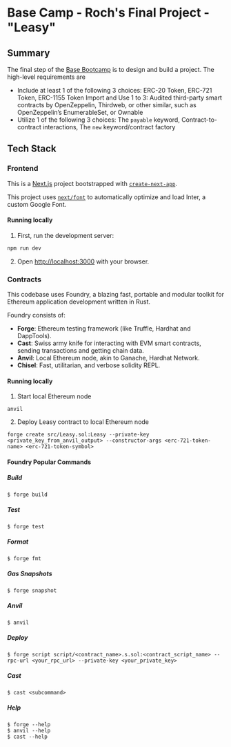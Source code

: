 # Base Camp - Roch's Final Project - "Leasy"
## Summary
The final step of the [Base Bootcamp](https://base.org/bootcamp) is to design and build a project.
The high-level requirements are
- Include at least 1 of the following 3 choices: ERC-20 Token, ERC-721 Token, ERC-1155 Token
Import and Use 1 to 3: Audited third-party smart contracts by OpenZeppelin, Thirdweb, or other similar, such as OpenZeppelin’s EnumerableSet, or Ownable
- Utilize 1 of the following 3 choices: The `payable` keyword, Contract-to-contract interactions, The `new` keyword/contract factory

## Tech Stack
### Frontend
This is a [Next.js](https://nextjs.org/) project bootstrapped with [`create-next-app`](https://github.com/vercel/next.js/tree/canary/packages/create-next-app).

This project uses [`next/font`](https://nextjs.org/docs/basic-features/font-optimization) to automatically optimize and load Inter, a custom Google Font.

#### Running locally
1. First, run the development server:

```bash
npm run dev
```

2. Open [http://localhost:3000](http://localhost:3000) with your browser.

### Contracts
This codebase uses Foundry, a blazing fast, portable and modular toolkit for Ethereum application development written in Rust.

Foundry consists of:
- **Forge**: Ethereum testing framework (like Truffle, Hardhat and DappTools).
- **Cast**: Swiss army knife for interacting with EVM smart contracts, sending transactions and getting chain data.
- **Anvil**: Local Ethereum node, akin to Ganache, Hardhat Network.
- **Chisel**: Fast, utilitarian, and verbose solidity REPL.

#### Running locally
1. Start local Ethereum node
```shell
anvil
```

2. Deploy Leasy contract to local Ethereum node
```shell
forge create src/Leasy.sol:Leasy --private-key <private_key_from_anvil_output> --constructor-args <erc-721-token-name> <erc-721-token-symbol>
```

#### Foundry Popular Commands
##### Build
```shell
$ forge build
```

##### Test
```shell
$ forge test
```

##### Format
```shell
$ forge fmt
```

##### Gas Snapshots
```shell
$ forge snapshot
```

##### Anvil
```shell
$ anvil
```

##### Deploy
```shell
$ forge script script/<contract_name>.s.sol:<contract_script_name> --rpc-url <your_rpc_url> --private-key <your_private_key>
```

##### Cast
```shell
$ cast <subcommand>
```

##### Help
```shell
$ forge --help
$ anvil --help
$ cast --help
```
